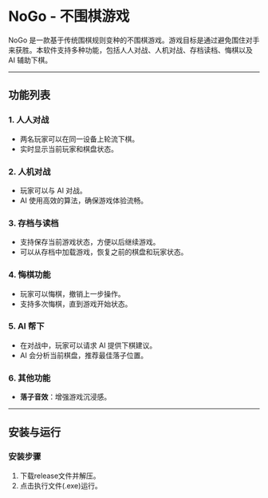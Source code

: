 # NoGo - 不围棋游戏

NoGo 是一款基于传统围棋规则变种的不围棋游戏。游戏目标是通过避免围住对手来获胜。本软件支持多种功能，包括人人对战、人机对战、存档读档、悔棋以及 AI 辅助下棋。

---

## 功能列表

### 1. ​**人人对战**
   - 两名玩家可以在同一设备上轮流下棋。
   - 实时显示当前玩家和棋盘状态。

### 2. ​**人机对战**
   - 玩家可以与 AI 对战。
   - AI 使用高效的算法，确保游戏体验流畅。

### 3. ​**存档与读档**
   - 支持保存当前游戏状态，方便以后继续游戏。
   - 可以从存档中加载游戏，恢复之前的棋盘和玩家状态。

### 4. ​**悔棋功能**
   - 玩家可以悔棋，撤销上一步操作。
   - 支持多次悔棋，直到游戏开始状态。

### 5. ​**AI 帮下**
   - 在对战中，玩家可以请求 AI 提供下棋建议。
   - AI 会分析当前棋盘，推荐最佳落子位置。

### 6. ​**其他功能**
   - ​**落子音效**：增强游戏沉浸感。

---

## 安装与运行

### 安装步骤
1. 下载release文件并解压。
2. 点击执行文件(.exe)运行。
